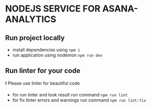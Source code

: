 # NODEJS SERVICE FOR ASANA-ANALYTICS 

## Run project locally
 * install dependencies using  `npm i`
 * run application using nodemon `npm run dev`

## Run linter for your code
❗️ Please use linter for beautiful code
 * for run linter and look result run command `npm run lint`
 * for fix linter errors and warnings run command `npm run lint:fix`

